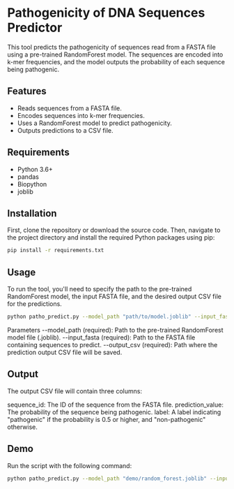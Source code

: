 # Pathogenicity of DNA Sequences Predictor

This tool predicts the pathogenicity of sequences read from a FASTA file using a pre-trained RandomForest model. The sequences are encoded into k-mer frequencies, and the model outputs the probability of each sequence being pathogenic.

## Features

- Reads sequences from a FASTA file.
- Encodes sequences into k-mer frequencies.
- Uses a RandomForest model to predict pathogenicity.
- Outputs predictions to a CSV file.

## Requirements

- Python 3.6+
- pandas
- Biopython
- joblib

## Installation

First, clone the repository or download the source code. Then, navigate to the project directory and install the required Python packages using pip:

```bash
pip install -r requirements.txt
```

## Usage

To run the tool, you'll need to specify the path to the pre-trained RandomForest model, the input FASTA file, and the desired output CSV file for the predictions.

```bash
python patho_predict.py --model_path "path/to/model.joblib" --input_fasta "path/to/input.fasta" --output_csv "path/to/output.csv"
```

Parameters
--model_path (required): Path to the pre-trained RandomForest model file (.joblib).
--input_fasta (required): Path to the FASTA file containing sequences to predict.
--output_csv (required): Path where the prediction output CSV file will be saved.

## Output
The output CSV file will contain three columns:

sequence_id: The ID of the sequence from the FASTA file.
prediction_value: The probability of the sequence being pathogenic.
label: A label indicating "pathogenic" if the probability is 0.5 or higher, and "non-pathogenic" otherwise.

## Demo

Run the script with the following command:

```bash
python patho_predict.py --model_path "demo/random_forest.joblib" --input_fasta "demo/demo.fna" --output_csv "result_demo.csv"
```